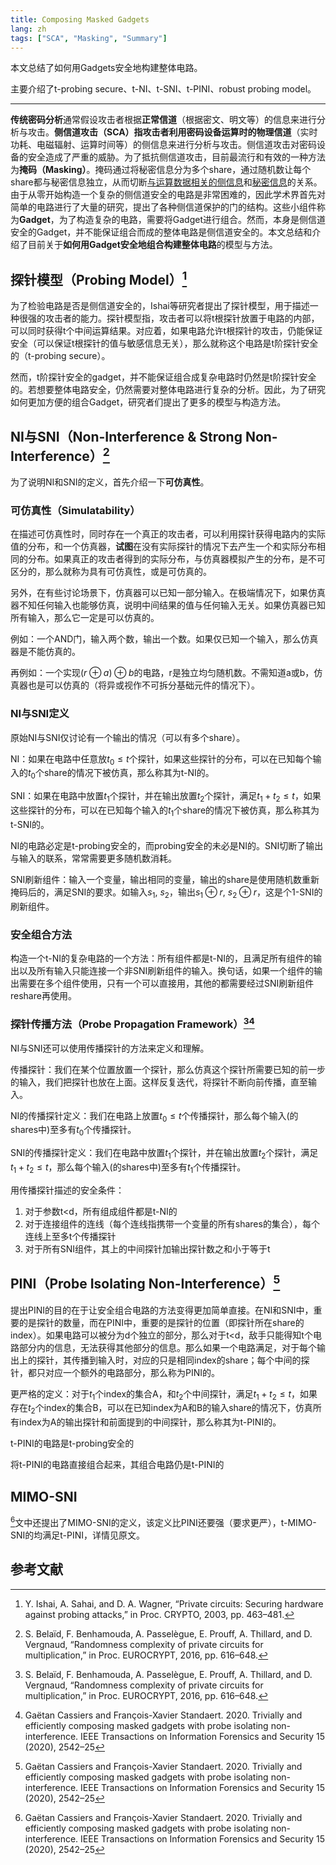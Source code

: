 ```yaml
---
title: Composing Masked Gadgets
lang: zh
tags: ["SCA", "Masking", "Summary"]
---
```


本文总结了如何用Gadgets安全地构建整体电路。

主要介绍了t-probing secure、t-NI、t-SNI、t-PINI、robust probing model。

<!--more-->

---

**传统密码分析**通常假设攻击者根据**正常信道**（根据密文、明文等）的信息来进行分析与攻击。**侧信道攻击（SCA）**指攻击者利用**密码设备运算时的物理信道**（实时功耗、电磁辐射、运算时间等）的侧信息来进行分析与攻击。侧信道攻击对密码设备的安全造成了严重的威胁。为了抵抗侧信道攻击，目前最流行和有效的一种方法为**掩码（Masking）**。掩码通过将秘密信息分为多个share，通过随机数让每个share都与秘密信息独立，从而切断<u>与运算数据相关的侧信息</u>和<u>秘密信息</u>的关系。由于从零开始构造一个复杂的侧信道安全的电路是非常困难的，因此学术界首先对简单的电路进行了大量的研究，提出了各种侧信道保护的门的结构。这些小组件称为**Gadget**，为了构造复杂的电路，需要将Gadget进行组合。然而，本身是侧信道安全的Gadget，并不能保证组合而成的整体电路是侧信道安全的。本文总结和介绍了目前关于**如何用Gadget安全地组合构建整体电路**的模型与方法。

## 探针模型（Probing Model）[^ISW03]

为了检验电路是否是侧信道安全的，Ishai等研究者提出了探针模型，用于描述一种很强的攻击者的能力。探针模型指，攻击者可以将t根探针放置于电路的内部，可以同时获得t个中间运算结果。对应着，如果电路允许t根探针的攻击，仍能保证安全（可以保证t根探针的值与敏感信息无关），那么就称这个电路是t阶探针安全的（t-probing secure）。

然而，t阶探针安全的gadget，并不能保证组合成复杂电路时仍然是t阶探针安全的。若想要整体电路安全，仍然需要对整体电路进行复杂的分析。因此，为了研究如何更加方便的组合Gadget，研究者们提出了更多的模型与构造方法。

## NI与SNI（Non-Interference & Strong Non-Interference）[^BBP+16]

为了说明NI和SNI的定义，首先介绍一下**可仿真性**。

### 可仿真性（Simulatability）

在描述可仿真性时，同时存在一个真正的攻击者，可以利用探针获得电路内的实际值的分布，和一个仿真器，**试图**在没有实际探针的情况下去产生一个和实际分布相同的分布。如果真正的攻击者得到的实际分布，与仿真器模拟产生的分布，是不可区分的，那么就称为具有可仿真性，或是可仿真的。

另外，在有些讨论场景下，仿真器可以已知一部分输入。在极端情况下，如果仿真器不知任何输入也能够仿真，说明中间结果的值与任何输入无关。如果仿真器已知所有输入，那么它一定是可以仿真的。

例如：一个AND门，输入两个数，输出一个数。如果仅已知一个输入，那么仿真器是不能仿真的。

再例如：一个实现$(r\oplus a)\oplus b$的电路，r是独立均匀随机数。不需知道a或b，仿真器也是可以仿真的（将异或视作不可拆分基础元件的情况下）。

### NI与SNI定义

原始NI与SNI仅讨论有一个输出的情况（可以有多个share）。

NI：如果在电路中任意放$t_0\le t$个探针，如果这些探针的分布，可以在已知每个输入的$t_0$个share的情况下被仿真，那么称其为t-NI的。

SNI：如果在电路中放置$t_1$个探针，并在输出放置$t_2$个探针，满足$t_1+t_2\le t$，如果这些探针的分布，可以在已知每个输入的$t_1$个share的情况下被仿真，那么称其为t-SNI的。

NI的电路必定是t-probing安全的，而probing安全的未必是NI的。SNI切断了输出与输入的联系，常常需要更多随机数消耗。

SNI刷新组件：输入一个变量，输出相同的变量，输出的share是使用随机数重新掩码后的，满足SNI的要求。如输入$s_1$, $s_2$，输出$s_1\oplus r$, $s_2\oplus r$，这是个1-SNI的刷新组件。

### 安全组合方法

构造一个t-NI的复杂电路的一个方法：所有组件都是t-NI的，且满足所有组件的输出以及所有输入只能连接一个非SNI刷新组件的输入。换句话，如果一个组件的输出需要在多个组件使用，只有一个可以直接用，其他的都需要经过SNI刷新组件reshare再使用。

### 探针传播方法（Probe Propagation Framework）[^BBP+16][^CasSta20]

NI与SNI还可以使用传播探针的方法来定义和理解。

传播探针：我们在某个位置放置一个探针，那么仿真这个探针所需要已知的前一步的输入，我们把探针也放在上面。这样反复迭代，将探针不断向前传播，直至输入。

NI的传播探针定义：我们在电路上放置$t_0\le t$个传播探针，那么每个输入(的shares中)至多有$t_0$个传播探针。

SNI的传播探针定义：我们在电路中放置$t_1$个探针，并在输出放置$t_2$个探针，满足$t_1+t_2\le t$，那么每个输入(的shares中)至多有$t_1$个传播探针。

用传播探针描述的安全条件：

1. 对于参数t<d，所有组成组件都是t-NI的
2. 对于连接组件的连线（每个连线指携带一个变量的所有shares的集合），每个连线上至多t个传播探针
3. 对于所有SNI组件，其上的中间探针加输出探针数之和小于等于t

## PINI（Probe Isolating Non-Interference）[^CasSta20]

提出PINI的目的在于让安全组合电路的方法变得更加简单直接。在NI和SNI中，重要的是探针的数量，而在PINI中，重要的是探针的位置（即探针所在share的index）。如果电路可以被分为d个独立的部分，那么对于t<d，敌手只能得知t个电路部分内的信息，无法获得其他部分的信息。那么如果一个电路满足，对于每个输出上的探针，其传播到输入时，对应的只是相同index的share；每个中间的探针，都只对应一个额外的电路部分，那么称为PINI的。

更严格的定义：对于$t_1$个index的集合A，和$t_2$个中间探针，满足$t_1+t_2\le t$，如果存在$t_2$个index的集合B，可以在已知index为A和B的输入share的情况下，仿真所有index为A的输出探针和前面提到的中间探针，那么称其为t-PINI的。

t-PINI的电路是t-probing安全的

将t-PINI的电路直接组合起来，其组合电路仍是t-PINI的

## MIMO-SNI

 [^CasSta20]文中还提出了MIMO-SNI的定义，该定义比PINI还要强（要求更严），t-MIMO-SNI的均满足t-PINI，详情见原文。

## 参考文献

[^ISW03]: Y. Ishai, A. Sahai, and D. A. Wagner, “Private circuits: Securing hardware against probing attacks,” in Proc. CRYPTO, 2003, pp. 463–481.
[^BBP+16]: S. Belaïd, F. Benhamouda, A. Passelègue, E. Prouff, A. Thillard, and D. Vergnaud, “Randomness complexity of private circuits for multiplication,” in Proc. EUROCRYPT, 2016, pp. 616–648.
[^CasSta20]: Gaëtan Cassiers and François-Xavier Standaert. 2020. Trivially and efficiently composing masked gadgets with probe isolating non-interference. IEEE Transactions on Information Forensics and Security 15 (2020), 2542–25
